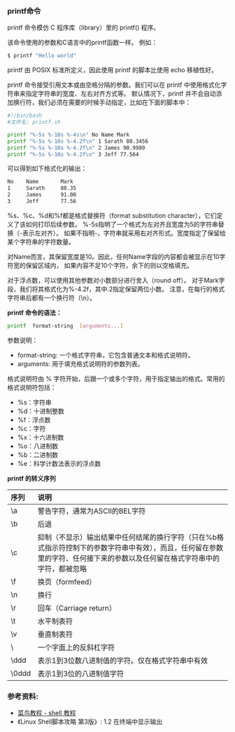 ### printf命令

printf 命令模仿 C 程序库（library）里的 printf() 程序。

该命令使用的参数和C语言中的printf函数一样。
例如：

```bash
$ printf "Hello world"
```

printf 由 POSIX 标准所定义，因此使用 printf 的脚本比使用 echo 移植性好。

printf 命令接受引用文本或由空格分隔的参数。我们可以在 printf 中使用格式化字符串来指定字符串的宽度、左右对齐方式等。
默认情况下，printf 并不会自动添加换行符，我们必须在需要的时候手动指定，比如在下面的脚本中：

```bash
#!/bin/bash
#文件名: printf.sh

printf "%-5s %-10s %-4s\n" No Name Mark
printf "%-5s %-10s %-4.2f\n" 1 Sarath 80.3456
printf "%-5s %-10s %-4.2f\n" 2 James 90.9989
printf "%-5s %-10s %-4.2f\n" 3 Jeff 77.564
```

可以得到如下格式化的输出：

```bash
No    Name       Mark
1     Sarath     80.35
2     James      91.00
3     Jeff       77.56
```

%s、%c、%d和%f都是格式替换符（format substitution character），它们定义了该如何打印后续参数。
%-5s指明了一个格式为左对齐且宽度为5的字符串替换（-表示左对齐）。
如果不指明-，字符串就采用右对齐形式。宽度指定了保留给某个字符串的字符数量。

对Name而言，其保留宽度是10。因此，任何Name字段的内容都会被显示在10字符宽的保留区域内，
如果内容不足10个字符，余下的则以空格填充。

对于浮点数，可以使用其他参数对小数部分进行舍入（round off）。
对于Mark字段，我们将其格式化为%-4.2f，其中.2指定保留两位小数。
注意，在每行的格式字符串后都有一个换行符（\n）。

**printf 命令的语法：**

```bash
printf  format-string  [arguments...]
```

参数说明：

- format-string: 一个格式字符串，它包含普通文本和格式说明符。
- arguments: 用于填充格式说明符的参数列表。

格式说明符由 % 字符开始，后跟一个或多个字符，用于指定输出的格式。常用的格式说明符包括：

- %s：字符串
- %d：十进制整数
- %f：浮点数
- %c：字符
- %x：十六进制数
- %o：八进制数
- %b：二进制数
- %e：科学计数法表示的浮点数

**printf 的转义序列**

| 序列  | 说明                                                         |
| :---- | :----------------------------------------------------------- |
| \a    | 警告字符，通常为ASCII的BEL字符                               |
| \b    | 后退                                                         |
| \c    | 抑制（不显示）输出结果中任何结尾的换行字符（只在%b格式指示符控制下的参数字符串中有效），而且，任何留在参数里的字符、任何接下来的参数以及任何留在格式字符串中的字符，都被忽略 |
| \f    | 换页（formfeed）                                             |
| \n    | 换行                                                         |
| \r    | 回车（Carriage return）                                      |
| \t    | 水平制表符                                                   |
| \v    | 垂直制表符                                                   |
| \\    | 一个字面上的反斜杠字符                                       |
| \ddd  | 表示1到3位数八进制值的字符。仅在格式字符串中有效             |
| \0ddd | 表示1到3位的八进制值字符                                     |


### 参考资料:
- [菜鸟教程 - shell 教程](https://www.runoob.com/linux/linux-shell.html)
- 《Linux Shell脚本攻略 第3版》: 1.2 在终端中显示输出
